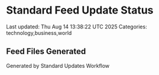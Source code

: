 # Standard Feed Update Status
Last updated: Thu Aug 14 13:38:22 UTC 2025
Categories: technology,business,world

## Feed Files Generated

Generated by Standard Updates Workflow
